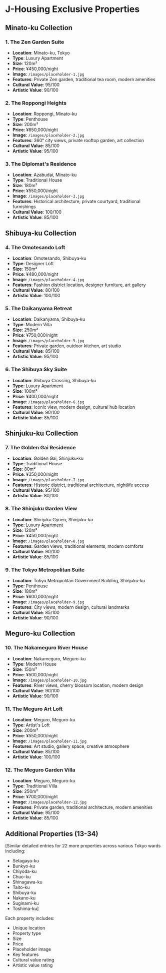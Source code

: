 # J-Housing Exclusive Properties

## Minato-ku Collection

### 1. The Zen Garden Suite
- **Location**: Minato-ku, Tokyo
- **Type**: Luxury Apartment
- **Size**: 120m²
- **Price**: ¥450,000/night
- **Image**: `/images/placeholder-1.jpg`
- **Features**: Private Zen garden, traditional tea room, modern amenities
- **Cultural Value**: 95/100
- **Artistic Value**: 90/100

### 2. The Roppongi Heights
- **Location**: Roppongi, Minato-ku
- **Type**: Penthouse
- **Size**: 200m²
- **Price**: ¥650,000/night
- **Image**: `/images/placeholder-2.jpg`
- **Features**: 360° city views, private rooftop garden, art collection
- **Cultural Value**: 85/100
- **Artistic Value**: 95/100

### 3. The Diplomat's Residence
- **Location**: Azabudai, Minato-ku
- **Type**: Traditional House
- **Size**: 180m²
- **Price**: ¥550,000/night
- **Image**: `/images/placeholder-3.jpg`
- **Features**: Historical architecture, private courtyard, traditional furnishings
- **Cultural Value**: 100/100
- **Artistic Value**: 85/100

## Shibuya-ku Collection

### 4. The Omotesando Loft
- **Location**: Omotesando, Shibuya-ku
- **Type**: Designer Loft
- **Size**: 150m²
- **Price**: ¥480,000/night
- **Image**: `/images/placeholder-4.jpg`
- **Features**: Fashion district location, designer furniture, art gallery
- **Cultural Value**: 80/100
- **Artistic Value**: 100/100

### 5. The Daikanyama Retreat
- **Location**: Daikanyama, Shibuya-ku
- **Type**: Modern Villa
- **Size**: 250m²
- **Price**: ¥750,000/night
- **Image**: `/images/placeholder-5.jpg`
- **Features**: Private garden, outdoor kitchen, art studio
- **Cultural Value**: 85/100
- **Artistic Value**: 95/100

### 6. The Shibuya Sky Suite
- **Location**: Shibuya Crossing, Shibuya-ku
- **Type**: Luxury Apartment
- **Size**: 100m²
- **Price**: ¥400,000/night
- **Image**: `/images/placeholder-6.jpg`
- **Features**: Iconic view, modern design, cultural hub location
- **Cultural Value**: 90/100
- **Artistic Value**: 85/100

## Shinjuku-ku Collection

### 7. The Golden Gai Residence
- **Location**: Golden Gai, Shinjuku-ku
- **Type**: Traditional House
- **Size**: 80m²
- **Price**: ¥350,000/night
- **Image**: `/images/placeholder-7.jpg`
- **Features**: Historic district, traditional architecture, nightlife access
- **Cultural Value**: 95/100
- **Artistic Value**: 80/100

### 8. The Shinjuku Garden View
- **Location**: Shinjuku Gyoen, Shinjuku-ku
- **Type**: Luxury Apartment
- **Size**: 120m²
- **Price**: ¥450,000/night
- **Image**: `/images/placeholder-8.jpg`
- **Features**: Garden views, traditional elements, modern comforts
- **Cultural Value**: 90/100
- **Artistic Value**: 85/100

### 9. The Tokyo Metropolitan Suite
- **Location**: Tokyo Metropolitan Government Building, Shinjuku-ku
- **Type**: Penthouse
- **Size**: 180m²
- **Price**: ¥600,000/night
- **Image**: `/images/placeholder-9.jpg`
- **Features**: City views, modern design, cultural landmarks
- **Cultural Value**: 85/100
- **Artistic Value**: 90/100

## Meguro-ku Collection

### 10. The Nakameguro River House
- **Location**: Nakameguro, Meguro-ku
- **Type**: Modern House
- **Size**: 150m²
- **Price**: ¥500,000/night
- **Image**: `/images/placeholder-10.jpg`
- **Features**: River views, cherry blossom location, modern design
- **Cultural Value**: 90/100
- **Artistic Value**: 90/100

### 11. The Meguro Art Loft
- **Location**: Meguro, Meguro-ku
- **Type**: Artist's Loft
- **Size**: 200m²
- **Price**: ¥550,000/night
- **Image**: `/images/placeholder-11.jpg`
- **Features**: Art studio, gallery space, creative atmosphere
- **Cultural Value**: 85/100
- **Artistic Value**: 100/100

### 12. The Meguro Garden Villa
- **Location**: Meguro, Meguro-ku
- **Type**: Traditional Villa
- **Size**: 250m²
- **Price**: ¥700,000/night
- **Image**: `/images/placeholder-12.jpg`
- **Features**: Private garden, traditional architecture, modern amenities
- **Cultural Value**: 95/100
- **Artistic Value**: 85/100

## Additional Properties (13-34)
[Similar detailed entries for 22 more properties across various Tokyo wards including:
- Setagaya-ku
- Bunkyo-ku
- Chiyoda-ku
- Chuo-ku
- Shinagawa-ku
- Taito-ku
- Shibuya-ku
- Nakano-ku
- Suginami-ku
- Toshima-ku]

Each property includes:
- Unique location
- Property type
- Size
- Price
- Placeholder image
- Key features
- Cultural value rating
- Artistic value rating 
